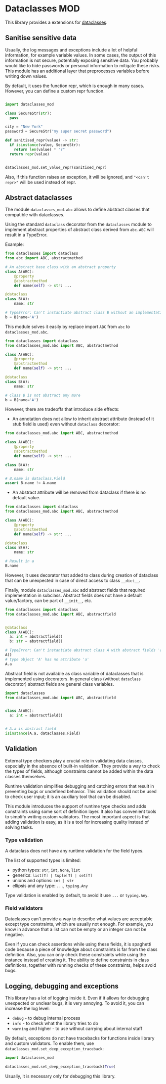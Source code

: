 # Dataclasses MOD

This library provides a extensions for [dataclasses](https://docs.python.org/3/library/dataclasses.html).

## Sanitise sensitive data

Usually, the log messages and exceptions include a lot of helpful information, for example variable values. 
In some cases, the output of this information is not secure, potentially exposing sensitive data. 
You probably would like to hide passwords or personal information to mitigate these risks.
This module has an additional layer that preprocesses variables before writing down values.

By default, it uses the function repr, which is enough in many cases. 
However, you can define a custom repr function.

```python

import dataclasses_mod

class SecureStr(str):
  pass

city = "New York"
password = SecureStr("my super secret password")

def sanitised_repr(value) -> str:
  if isinstance(value, SecureStr):
    return len(value) * "?"
  return repr(value)


dataclasses_mod.set_value_repr(sanitised_repr)

```

Also, if this function raises an exception, it will be ignored, and `"<can't repr>"` will be used instead of repr.


## Abstract dataclasses

The module `dataclasses_mod.abc` allows to define abstract classes that compatible with dataclasses.

Using the standard `dataclass` decorator from the `dataclasses` module 
to implement abstract properties of abstract class derived from `abc.ABC` will result in a TypeError.

Example:

```python
from dataclasses import dataclass
from abc import ABC, abstractmethod

# An abstract base class with an abstract property
class A(ABC):
    @property
    @abstractmethod
    def name(self) -> str: ...

@dataclass
class B(A):
    name: str

# TypeError: Can't instantiate abstract class B without an implementation for abstract method 'name'
b = B(name='A')
```

This module solves it easily by replace import `ABC` from `abc` to `dataclasses_mod.abc`.

```python
from dataclasses import dataclass
from dataclasses_mod.abc import ABC, abstractmethod

class A(ABC):
    @property
    @abstractmethod
    def name(self) -> str: ...

@dataclass
class B(A):
    name: str

# Class B is not abstract any more
b = B(name='A')
```

However, there are tradeoffs that introduce side effects:

* An annotation does not allow to inherit abstract attribute (instead of it stub field is used)
  even without `dataclass` decorator:

```python
from dataclasses_mod.abc import ABC, abstractmethod

class A(ABC):
    @property
    @abstractmethod
    def name(self) -> str: ...

class B(A):
    name: str

# B.name is dataclass.Field
assert B.name != A.name
```

* An abstract attribute will be removed from dataclass if there is no default value.

```python
from dataclasses import dataclass
from dataclasses_mod.abc import ABC, abstractmethod

class A(ABC):
    @property
    @abstractmethod
    def name(self) -> str: ...

@dataclass
class B(A):
    name: str

# Result in a
B.name
```

However, it uses decorator that added to class during creation of dataclass that can be unexpected 
in case of direct access to class `__dict__`.

Finally, module `dataclasses_mod.abc` add abstract fields that required implementation in subclass. 
Abstract fields does not have a default value/factory, can be part of `__init__`, etc.

```python
from dataclasses import dataclass
from dataclasses_mod.abc import ABC, abstractfield


@dataclass
class A(ABC):
  a: int = abstractfield()
  b: str = abstractfield()

# TypeError: Can't instantiate abstract class A with abstract fields 'a', 'b'
A()
# type object 'A' has no attribute 'a'
A.a
```

Abstract field is not available as class variable of dataclasses that is implemented using decorators.
In general class (without `dataclass` decorator) abstract fields are general class variables.

```python
import dataclasses
from dataclasses_mod.abc import ABC, abstractfield


class A(ABC):
  a: int = abstractfield()


# A.a is abstract field
isinstance(A.a, dataclasses.Field)
```

## Validation

External type checkers play a crucial role in validating data classes, 
especially in the absence of built-in validation.
They provide a way to check the types of fields, although constraints cannot be added within the data classes themselves.

Runtime validation simplifies debugging and catching errors that result in preventing bugs or undefined behavior.
This validation should not be used to check user input; it is an auxiliary tool that can be disabled.

This module introduces the support of runtime type checks and adds constraints using some sort of definition layer. 
It also has convenient tools to simplify writing custom validators.
The most important aspect is that adding validation is easy, 
as it is a tool for increasing quality instead of solving tasks.

### Type validation

A dataclass does not have any runtime validation for the field types.

The list of supported types is limited:
* python types: `str`, `int`, `None`, `list`
* generics: `list[T] | tuple[T] | set[T] `
* unions and options: `int | str`
* ellipsis and any type: `...`, `typing.Any`

Type validation is enabled by default, to avoid it use `...` or `typing.Any`.

### Field validators

Dataclasses can't provide a way to describe what values are acceptable except type constraints, 
which are usually not enough. 
For example, you know in advance that a list can not be empty or an integer can not be negative.

Even if you can check assertions while using these fields, 
it is spaghetti code because a piece of knowledge about constraints is far from the class definition.
Also, you can only check these constraints while using the instance instead of creating it.
The ability to define constraints in class definitions, together with running checks of these constraints, 
helps avoid bugs.


## Logging, debugging and exceptions

This library has a lot of logging inside it. 
Even if it allows for debugging unexpected or unclear bugs, it is very annoying. 
To avoid it, you can increase the log level:
* `debug` - to debug internal process
* `info` - to check what the library tries to do
* `warning` and higher - to use without carrying about internal staff

By default, exceptions do not have tracebacks for functions inside library and custom validators.
To enable them, use `dataclasses_mod.set_deep_exception_traceback`:

```python
import dataclasses_mod

dataclasses_mod.set_deep_exception_traceback(True)
```

Usually, it is necessary only for debugging this library. 